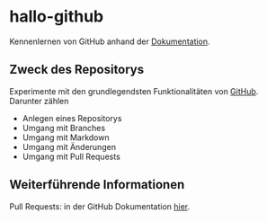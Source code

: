 # hallo-github
Kennenlernen von GitHub anhand der [Dokumentation][GitHub Hello World Dokumentation].

## Zweck des Repositorys
Experimente mit den grundlegendsten Funktionalitäten von [GitHub][GitHub Webseite]. Darunter zählen
+ Anlegen eines Repositorys
+ Umgang mit Branches
+ Umgang mit Markdown
+ Umgang mit Änderungen
+ Umgang mit Pull Requests

## Weiterführende Informationen
Pull Requests: in der GitHub Dokumentation [hier][GitHub Informationen zu Pull Requests].

[GitHub Hello World Dokumentation]: https://docs.github.com/de/get-started/quickstart/hello-world
[GitHub Webseite]: https://github.com
[GitHub Informationen zu Pull Requests]: https://docs.github.com/de/pull-requests/collaborating-with-pull-requests/proposing-changes-to-your-work-with-pull-requests/about-pull-requests

